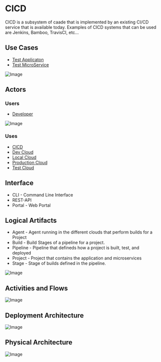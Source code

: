 # CICD

CICD is a subsystem of caade that is implemented by an existing CI/CD service that is available
today. Examples of CICD systems that can be used are Jenkins, Bamboo, TravisCI, etc...

## Use Cases

* [Test Applicaton](UseCase-Test-Application)
* [Test MicroService](UseCase-Test-MicroService)

![Image](./Solution/CICD/UseCases.png)

## Actors

### Users 

* [Developer](Actor-Developer)

![Image](./Solution/CICD/UserInteraction.png)

### Uses

* [CICD](SubSystem-CICD)
* [Dev Cloud](SubSystem-DevCloud)
* [Local Cloud](SubSystem-LocalCloud)
* [Production Cloud](SubSystem-ProductionCloud)
* [Test Cloud](SubSystem-TestCloud)

## Interface

* CLI - Command Line Interface
* REST-API 
* Portal - Web Portal

## Logical Artifacts

* Agent - Agent running in the different clouds that perform builds for a Project
* Build - Build Stages of a pipeline for a project.
* Pipeline - Pipeline that defineds how a project is built, test, and deployed
* Project - Project that contains the application and microservices
* Stage - Stage of builds defined in the pipeline.

![Image](./Solution/CICD/Logical.png)

## Activities and Flows 

![Image](./Solution/CICD/Process.png)

## Deployment Architecture

![Image](./Solution/CICD/Deployment.png)

## Physical Architecture

![Image](./Solution/CICD/Physical.png)

